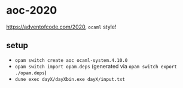 # aoc-2020

https://adventofcode.com/2020, `ocaml` style!

## setup

- `opam switch create aoc ocaml-system.4.10.0`
- `opam switch import opam.deps` (generated via `opam switch export ./opam.deps`)
- `dune exec dayX/dayXbin.exe dayX/input.txt`
